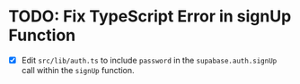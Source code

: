 # TODO: Fix TypeScript Error in signUp Function

- [x] Edit `src/lib/auth.ts` to include `password` in the `supabase.auth.signUp` call within the `signUp` function.
